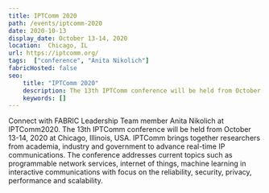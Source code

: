 ```yaml
---
title: IPTComm 2020
path: /events/iptcomm-2020
date: 2020-10-13
display_date: October 13-14, 2020
location:  Chicago, IL
url: https://iptcomm.org/
tags:  ["conference", "Anita Nikolich"]
fabricHosted: false
seo:
    title: "IPTComm 2020"
    description: The 13th IPTComm conference will be held from October 13-14, 2020 at Chicago, Illinois, USA. IPTComm brings together researchers from academia, industry and government to advance real-time IP communications.
    keywords: []
---
```


Connect with FABRIC Leadership Team member Anita Nikolich at IPTComm2020. The 13th IPTComm conference will be held from October 13-14, 2020 at Chicago, Illinois, USA. IPTComm brings together researchers from academia, industry and government to advance real-time IP communications. The conference addresses current topics such as programmable network services, internet of things, machine learning in interactive communications with focus on the reliability, security, privacy, performance and scalability.
